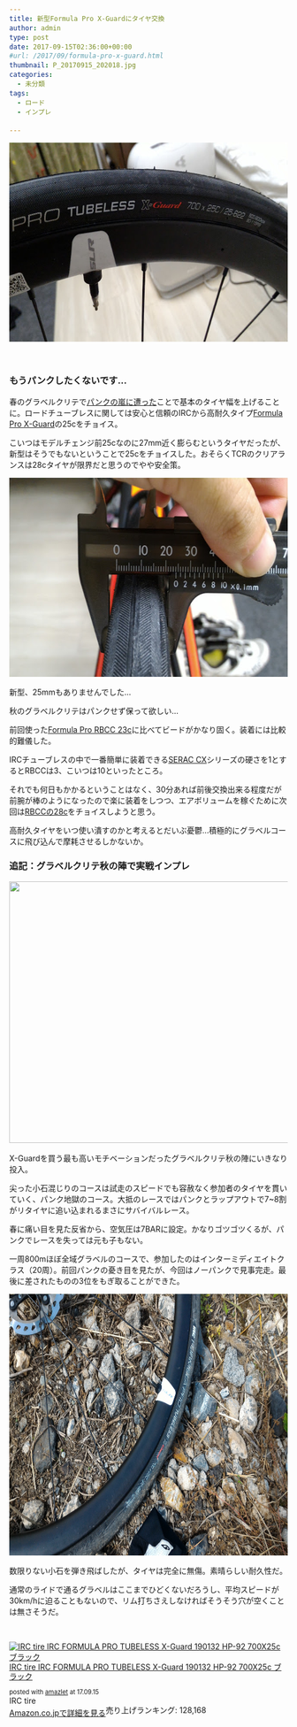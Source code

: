 ```yaml
---
title: 新型Formula Pro X-Guardにタイヤ交換
author: admin
type: post
date: 2017-09-15T02:36:00+00:00
#url: /2017/09/formula-pro-x-guard.html
thumbnail: P_20170915_202018.jpg
categories:
  - 未分類
tags:
  - ロード
  - インプレ

---
```

<div class="separator" style="clear: both; text-align: center;">
  <img src="P_20170915_202018.jpg" width="640" height="360" border="0" data-original-height="900" data-original-width="1600" />
</div>

&nbsp;

### もうパンクしたくないです…

春のグラベルクリテで<a href="/2017/05/2017.html" target="_blank" rel="noopener">パンクの嵐に遭った</a>ことで基本のタイヤ幅を上げることに。ロードチューブレスに関しては安心と信頼のIRCから高耐久タイプ<a href="http://amzn.to/2fohzsh" target="_blank" rel="noopener">Formula Pro X-Guard</a>の25cをチョイス。

こいつはモデルチェンジ前25cなのに27mm近く膨らむというタイヤだったが、新型はそうでもないということで25cをチョイスした。おそらくTCRのクリアランスは28cタイヤが限界だと思うのでやや安全策。

<div class="separator" style="clear: both; text-align: center;">
  <img src="P_20170915_202058.jpg" width="640" height="360" border="0" data-original-height="900" data-original-width="1600" />
</div>

新型、25mmもありませんでした…

秋のグラベルクリテはパンクせず保って欲しい…

前回使った<a href="http://amzn.to/2ycgwTI" target="_blank" rel="noopener">Formula Pro RBCC 23c</a>に比べてビードがかなり固く。装着には比較的難儀した。

IRCチューブレスの中で一番簡単に装着できる<a href="http://amzn.to/2ybpjFz" target="_blank" rel="noopener">SERAC CX</a>シリーズの硬さを1とするとRBCCは3、こいつは10といったところ。

それでも何日もかかるということはなく、30分あれば前後交換出来る程度だが前腕が棒のようになったので楽に装着をしつつ、エアボリュームを稼ぐために次回は<a href="http://amzn.to/2ybj057" target="_blank" rel="noopener">RBCCの28c</a>をチョイスしようと思う。

高耐久タイヤをいつ使い潰すのかと考えるとだいぶ憂鬱…積極的にグラベルコースに飛び込んで摩耗させるしかないか。

### 追記：グラベルクリテ秋の陣で実戦インプレ

<img class="size-large wp-image-749" src="P_20170924_145058.jpg" alt="" width="840" height="473" />

X-Guardを買う最も高いモチベーションだったグラベルクリテ秋の陣にいきなり投入。

尖った小石混じりのコースは試走のスピードでも容赦なく参加者のタイヤを貫いていく、パンク地獄のコース。大抵のレースではパンクとラップアウトで7~8割がリタイヤに追い込まれるまさにサバイバルレース。

春に痛い目を見た反省から、空気圧は7BARに設定。かなりゴツゴツくるが、パンクでレースを失っては元も子もない。

一周800mほぼ全域グラベルのコースで、参加したのはインターミディエイトクラス（20周）。前回パンクの憂き目を見たが、今回はノーパンクで見事完走。最後に差されたものの3位をもぎ取ることができた。

<img class="aligncenter size-large wp-image-750" src="P_20170924_122957.jpg" alt="" width="840" height="473"  />

数限りない小石を弾き飛ばしたが、タイヤは完全に無傷。素晴らしい耐久性だ。

通常のライドで通るグラベルはここまでひどくないだろうし、平均スピードが30km/hに迫ることもないので、リム打ちさえしなければそうそう穴が空くことは無さそうだ。

&nbsp;

<div class="amazlet-box" style="margin-bottom: 0px;">
  <div class="amazlet-image" style="float: left; margin: 0px 12px 1px 0px;">
    <a href="http://www.amazon.co.jp/exec/obidos/ASIN/B01DOZESKK/gensobunya-22/ref=nosim/" target="_blank" rel="noopener" name="amazletlink"><img style="border: none;" src="https://images-fe.ssl-images-amazon.com/images/I/316-RzfNA0L._SL160_.jpg" alt="IRC tire IRC FORMULA PRO TUBELESS X-Guard 190132 HP-92 700X25c ブラック" /></a>
  </div>

  <div class="amazlet-info" style="line-height: 120%; margin-bottom: 10px;">
    <div class="amazlet-name" style="line-height: 120%; margin-bottom: 10px;">
<a href="http://www.amazon.co.jp/exec/obidos/ASIN/B01DOZESKK/gensobunya-22/ref=nosim/" target="_blank" rel="noopener" name="amazletlink">IRC tire IRC FORMULA PRO TUBELESS X-Guard 190132 HP-92 700X25c ブラック</a></p>
<div class="amazlet-powered-date" style="font-size: 80%; line-height: 120%; margin-top: 5px;">
  posted with <a title="amazlet" href="http://www.amazlet.com/" target="_blank" rel="noopener">amazlet</a> at 17.09.15
</div>

<div class="amazlet-detail">
IRC tire <br /> 売り上げランキング: 128,168

<div class="amazlet-sub-info" style="float: left;">
<div class="amazlet-link" style="margin-top: 5px;">
  <a href="http://www.amazon.co.jp/exec/obidos/ASIN/B01DOZESKK/gensobunya-22/ref=nosim/" target="_blank" rel="noopener" name="amazletlink">Amazon.co.jpで詳細を見る</a>
</div>

  </div>

  <div class="amazlet-footer" style="clear: left;">
     
  </div>
</div>
